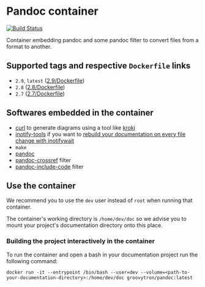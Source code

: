 # Pandoc container

[![Build Status](https://travis-ci.org/groovytron/pandoc-container.svg?branch=master)](https://travis-ci.org/groovytron/pandoc-container)

Container embedding pandoc and some pandoc filter to convert files from a format to another.

## Supported tags and respective `Dockerfile` links

- `2.9`, `latest` ([2.9/Dockerfile](https://github.com/groovytron/pandoc-container/blob/master/2.9/Dockerfile))
- `2.8` ([2.8/Dockerfile](https://github.com/groovytron/pandoc-container/blob/master/2.8/Dockerfile))
- `2.7` ([2.7/Dockerfile](https://github.com/groovytron/pandoc-container/blob/master/2.7/Dockerfile))

## Softwares embedded in the container

- [curl](https://curl.haxx.se) to generate diagrams using a tool like [kroki](https://github.com/yuzutech/kroki)
- [inotify-tools](https://github.com/rvoicilas/inotify-tools) if you want to [rebuild your documentation on every file change with inotifywait](https://stackoverflow.com/a/23734495)
- `make`
- [pandoc](https://pandoc.org)
- [pandoc-crossref](https://github.com/lierdakil/pandoc-crossref) filter
- [pandoc-include-code](https://github.com/owickstrom/pandoc-include-code) filter

## Use the container

We recommend you to use the `dev` user instead of `root` when running that container.

The container's working directory is `/home/dev/doc` so we advise you to mount your project's documentation directory onto this place.

### Building the project interactively in the container

To run the container and open a bash in your documentation project run the following command:

`docker run -it --entrypoint /bin/bash --user=dev --volume=<path-to-your-documentation-directory>:/home/dev/doc groovytron/pandoc:latest`
